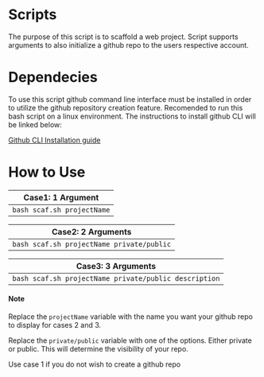 # Scripts

The purpose of this script is to scaffold a web project. Script supports arguments to also initialize a github repo to the users respective account.

# Dependecies

To use this script github command line interface must be installed in order to utilize the github repository creation feature. Recomended to run this bash script on a linux environment. The instructions to install github CLI will be linked below:  

[Github CLI Installation guide](https://github.com/cli/cli#installation)

# How to Use

|Case1: 1 Argument |
|--------------------|
| `bash scaf.sh projectName` |

| Case2: 2 Arguments |
|-------------------------------------------|
| `bash scaf.sh projectName private/public` |

| Case3: 3 Arguments|
|------------------------|
| `bash scaf.sh projectName private/public description`|

#### Note

Replace the `projectName` variable with the name you want your github repo to display for cases 2 and 3.

Replace the `private/public` variable with one of the options. Either private or public. This will determine the visibility of your repo.

Use case 1 if you do not wish to create a github repo

